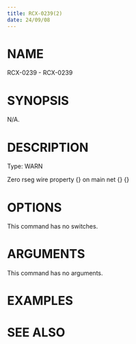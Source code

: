 ```yaml
---
title: RCX-0239(2)
date: 24/09/08
---
```


# NAME

RCX-0239 - RCX-0239

# SYNOPSIS

N/A.

# DESCRIPTION

Type: WARN

Zero rseg wire property {} on main net {} {}

# OPTIONS

This command has no switches.

# ARGUMENTS

This command has no arguments.

# EXAMPLES

# SEE ALSO

